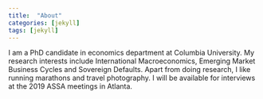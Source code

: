 ```yaml
---
title:  "About"
categories: [jekyll]
tags: [jekyll]
---
```

I am a PhD candidate in economics department at Columbia University. My research interests include International Macroeconomics, Emerging Market Business Cycles and Sovereign Defaults. Apart from doing research, I like running marathons and travel photography.
I will be available for interviews at the 2019 ASSA meetings in Atlanta. 
